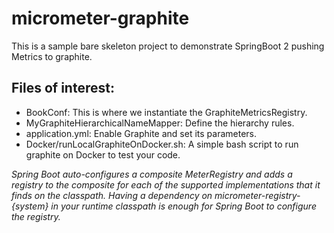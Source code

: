 # micrometer-graphite

This is a sample bare skeleton project to demonstrate SpringBoot 2 pushing Metrics to graphite.

## Files of interest:
* BookConf: This is where we instantiate the GraphiteMetricsRegistry.
* MyGraphiteHierarchicalNameMapper: Define the hierarchy rules.
* application.yml: Enable Graphite and set its parameters.
* Docker/runLocalGraphiteOnDocker.sh: A simple bash script to run graphite on Docker to test your code.

_*Spring Boot auto-configures a composite MeterRegistry and adds a registry to the composite for each of the supported implementations that it finds on the classpath. Having a dependency on micrometer-registry-{system} in your runtime classpath is enough for Spring Boot to configure the registry.*_

